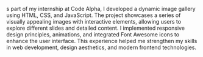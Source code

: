s part of my internship at Code Alpha, I developed a dynamic image gallery using HTML, CSS, and JavaScript. The project showcases a series of visually appealing images with interactive elements, allowing users to explore different slides and detailed content. I implemented responsive design principles, animations, and integrated Font Awesome icons to enhance the user interface. This experience helped me strengthen my skills in web development, design aesthetics, and modern frontend technologies.

